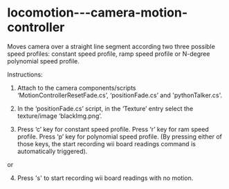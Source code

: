 # locomotion---camera-motion-controller
Moves camera over a straight  line segment according two three possible speed profiles: constant speed profile, ramp speed profile or N-degree polynomial speed profile. 

Instructions:

1) Attach to the camera components/scripts ‘MotionControllerResetFade.cs’, ‘positionFade.cs’ and 'pythonTalker.cs'. 

2) In the ‘positionFade.cs’ script, in the ‘Texture’ entry select the texture/image ‘blackImg.png’.

3) Press ‘c’ key for constant speed profile. Press ‘r’ key for ram speed profile. Press ‘p’ key for polynomial speed profile. (By pressing either of those keys, the start recording wii board readings command is automatically triggered).

or 

4) Press 's' to start recording wii board readings with no motion.
